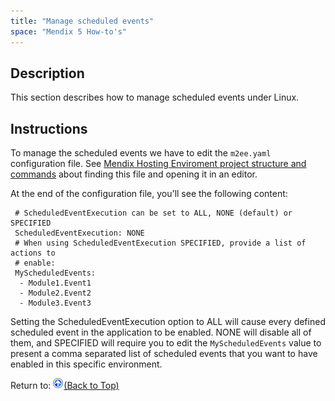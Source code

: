 ```yaml
---
title: "Manage scheduled events"
space: "Mendix 5 How-to's"
---
```

## Description

This section describes how to manage scheduled events under Linux.

## Instructions

To manage the scheduled events we have to edit the `m2ee.yaml` configuration file. See [Mendix Hosting Enviroment project structure and commands](Mendix+Hosting+Enviroment+project+structure+and+commands) about finding this file and opening it in an editor.

At the end of the configuration file, you'll see the following content:

```
 # ScheduledEventExecution can be set to ALL, NONE (default) or SPECIFIED
 ScheduledEventExecution: NONE
 # When using ScheduledEventExecution SPECIFIED, provide a list of actions to
 # enable:
 MyScheduledEvents:
  - Module1.Event1
  - Module2.Event2
  - Module3.Event3

```

Setting the ScheduledEventExecution option to ALL will cause every defined scheduled event in the application to be enabled. NONE will disable all of them, and SPECIFIED will require you to edit the `MyScheduledEvents` value to present a comma separated list of scheduled events that you want to have enabled in this specific environment.

Return to:
[![](attachments/819203/917564.png)](Manage+scheduled+events)[(Back to Top)](Manage+scheduled+events)
